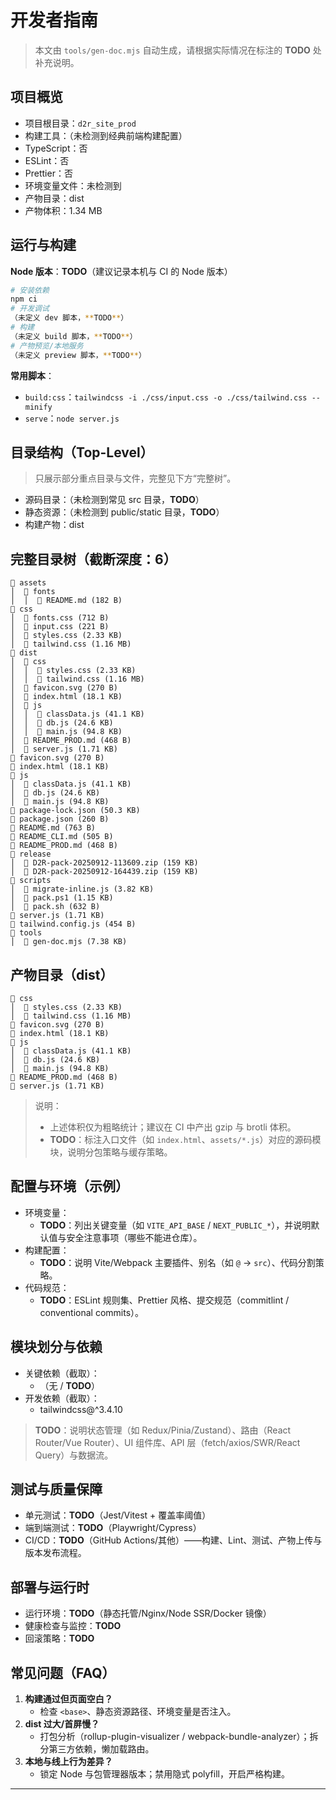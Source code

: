 
# 开发者指南

> 本文由 `tools/gen-doc.mjs` 自动生成，请根据实际情况在标注的 **TODO** 处补充说明。

## 项目概览
- 项目根目录：`d2r_site_prod`
- 构建工具：（未检测到经典前端构建配置）
- TypeScript：否
- ESLint：否
- Prettier：否
- 环境变量文件：未检测到
- 产物目录：dist
- 产物体积：1.34 MB

## 运行与构建

**Node 版本**：**TODO**（建议记录本机与 CI 的 Node 版本）  

```bash
# 安装依赖
npm ci
# 开发调试
（未定义 dev 脚本，**TODO**）
# 构建
（未定义 build 脚本，**TODO**）
# 产物预览/本地服务
（未定义 preview 脚本，**TODO**）
```

**常用脚本**：
- `build:css`：`tailwindcss -i ./css/input.css -o ./css/tailwind.css --minify`
- `serve`：`node server.js`


## 目录结构（Top-Level）
> 只展示部分重点目录与文件，完整见下方“完整树”。

- 源码目录：（未检测到常见 src 目录，**TODO**）
- 静态资源：（未检测到 public/static 目录，**TODO**）
- 构建产物：dist

## 完整目录树（截断深度：6）
```
📁 assets
│  📁 fonts
│  │  📄 README.md (182 B)
📁 css
│  📄 fonts.css (712 B)
│  📄 input.css (221 B)
│  📄 styles.css (2.33 KB)
│  📄 tailwind.css (1.16 MB)
📁 dist
│  📁 css
│  │  📄 styles.css (2.33 KB)
│  │  📄 tailwind.css (1.16 MB)
│  📄 favicon.svg (270 B)
│  📄 index.html (18.1 KB)
│  📁 js
│  │  📄 classData.js (41.1 KB)
│  │  📄 db.js (24.6 KB)
│  │  📄 main.js (94.8 KB)
│  📄 README_PROD.md (468 B)
│  📄 server.js (1.71 KB)
📄 favicon.svg (270 B)
📄 index.html (18.1 KB)
📁 js
│  📄 classData.js (41.1 KB)
│  📄 db.js (24.6 KB)
│  📄 main.js (94.8 KB)
📄 package-lock.json (50.3 KB)
📄 package.json (260 B)
📄 README.md (763 B)
📄 README_CLI.md (505 B)
📄 README_PROD.md (468 B)
📁 release
│  📄 D2R-pack-20250912-113609.zip (159 KB)
│  📄 D2R-pack-20250912-164439.zip (159 KB)
📁 scripts
│  📄 migrate-inline.js (3.82 KB)
│  📄 pack.ps1 (1.15 KB)
│  📄 pack.sh (632 B)
📄 server.js (1.71 KB)
📄 tailwind.config.js (454 B)
📁 tools
│  📄 gen-doc.mjs (7.38 KB)

```


## 产物目录（dist）
```
📁 css
│  📄 styles.css (2.33 KB)
│  📄 tailwind.css (1.16 MB)
📄 favicon.svg (270 B)
📄 index.html (18.1 KB)
📁 js
│  📄 classData.js (41.1 KB)
│  📄 db.js (24.6 KB)
│  📄 main.js (94.8 KB)
📄 README_PROD.md (468 B)
📄 server.js (1.71 KB)

```

> 说明：
> - 上述体积仅为粗略统计；建议在 CI 中产出 gzip 与 brotli 体积。
> - **TODO**：标注入口文件（如 `index.html`、`assets/*.js`）对应的源码模块，说明分包策略与缓存策略。


## 配置与环境（示例）
- 环境变量：
  - **TODO**：列出关键变量（如 `VITE_API_BASE` / `NEXT_PUBLIC_*`），并说明默认值与安全注意事项（哪些不能进仓库）。
- 构建配置：
  - **TODO**：说明 Vite/Webpack 主要插件、别名（如 `@` -> `src`）、代码分割策略。
- 代码规范：
  - **TODO**：ESLint 规则集、Prettier 风格、提交规范（commitlint / conventional commits）。

## 模块划分与依赖
- 关键依赖（截取）：
  - （无 / **TODO**）
- 开发依赖（截取）：
  - tailwindcss@^3.4.10

> **TODO**：说明状态管理（如 Redux/Pinia/Zustand）、路由（React Router/Vue Router）、UI 组件库、API 层（fetch/axios/SWR/React Query）与数据流。

## 测试与质量保障
- 单元测试：**TODO**（Jest/Vitest + 覆盖率阈值）
- 端到端测试：**TODO**（Playwright/Cypress）
- CI/CD：**TODO**（GitHub Actions/其他）——构建、Lint、测试、产物上传与版本发布流程。

## 部署与运行时
- 运行环境：**TODO**（静态托管/Nginx/Node SSR/Docker 镜像）
- 健康检查与监控：**TODO**
- 回滚策略：**TODO**

## 常见问题（FAQ）
1. **构建通过但页面空白？**  
   - 检查 `<base>`、静态资源路径、环境变量是否注入。
2. **dist 过大/首屏慢？**  
   - 打包分析（rollup-plugin-visualizer / webpack-bundle-analyzer）；拆分第三方依赖，懒加载路由。
3. **本地与线上行为差异？**  
   - 锁定 Node 与包管理器版本；禁用隐式 polyfill，开启严格构建。

---
